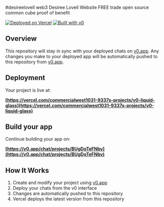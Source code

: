 #desireelovell web3
Desiree Lovell Website FREE trade open source common cube proof of benefit

[![Deployed on Vercel](https://img.shields.io/badge/Deployed%20on-Vercel-black?style=for-the-badge&logo=vercel)](https://vercel.com/commercialwest1031-9337s-projects/v0-liquid-glass)
[![Built with v0](https://img.shields.io/badge/Built%20with-v0.app-black?style=for-the-badge)](https://v0.app/chat/projects/BUgDoTeFNbv)

## Overview

This repository will stay in sync with your deployed chats on [v0.app](https://v0.app).
Any changes you make to your deployed app will be automatically pushed to this repository from [v0.app](https://v0.app).

## Deployment

Your project is live at:

**[https://vercel.com/commercialwest1031-9337s-projects/v0-liquid-glass](https://vercel.com/commercialwest1031-9337s-projects/v0-liquid-glass)**

## Build your app

Continue building your app on:

**[https://v0.app/chat/projects/BUgDoTeFNbv](https://v0.app/chat/projects/BUgDoTeFNbv)**

## How It Works

1. Create and modify your project using [v0.app](https://v0.app)
2. Deploy your chats from the v0 interface
3. Changes are automatically pushed to this repository
4. Vercel deploys the latest version from this repository
